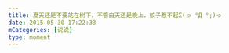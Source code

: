 ```yaml
---
title: 夏天还是不要站在树下，不管白天还是晚上，蚊子惹不起Σ(っ °Д °;)っ
date: 2015-05-30 17:22:33
mCategories: [说说]
type: moment
---
```


